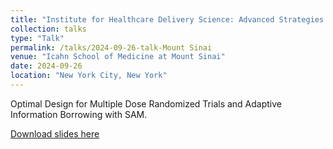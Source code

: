 ```yaml
---
title: "Institute for Healthcare Delivery Science: Advanced Strategies in Clinical Trials"
collection: talks
type: "Talk"
permalink: /talks/2024-09-26-talk-Mount Sinai
venue: "Icahn School of Medicine at Mount Sinai"
date: 2024-09-26
location: "New York City, New York"
---
```


Optimal Design for Multiple Dose Randomized Trials and Adaptive Information Borrowing with SAM.

[Download slides here](https://pengyang0411.github.io/files/Mount_Sinai.pdf)
